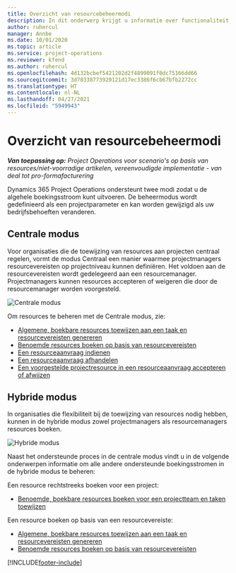 ```yaml
---
title: Overzicht van resourcebeheermodi
description: In dit onderwerp krijgt u informatie over functionaliteit voor resourcebeheer in Dynamics 365 Project Operations.
author: ruhercul
manager: Annbe
ms.date: 10/01/2020
ms.topic: article
ms.service: project-operations
ms.reviewer: kfend
ms.author: ruhercul
ms.openlocfilehash: 4d132bcbef5421202d2f4899091f0dc75166dd66
ms.sourcegitcommit: 3d78338773929121d17ec3386f6cb67bfb2272cc
ms.translationtype: HT
ms.contentlocale: nl-NL
ms.lasthandoff: 04/27/2021
ms.locfileid: "5949943"
---
```

# <a name="resource-management-modes-overview"></a>Overzicht van resourcebeheermodi

_**Van toepassing op:** Project Operations voor scenario's op basis van resources/niet-voorradige artikelen, vereenvoudigde implementatie - van deal tot pro-formafacturering_


Dynamics 365 Project Operations ondersteunt twee modi zodat u de algehele boekingsstroom kunt uitvoeren. De beheermodus wordt gedefinieerd als een projectparameter en kan worden gewijzigd als uw bedrijfsbehoeften veranderen.    

## <a name="central-mode"></a>Centrale modus
Voor organisaties die de toewijzing van resources aan projecten centraal regelen, vormt de modus Centraal een manier waarmee projectmanagers resourcevereisten op projectniveau kunnen definiëren. Het voldoen aan de resourcevereisten wordt gedelegeerd aan een resourcemanager. Projectmanagers kunnen resources accepteren of weigeren die door de resourcemanager worden voorgesteld.

![Centrale modus](./media/resource-management-central.png)

Om resources te beheren met de Centrale modus, zie:

- [Algemene, boekbare resources toewijzen aan een taak en resourcevereisten genereren](/dynamics365/project-service/assign-generic-bookable-resource)
- [Benoemde resources boeken op basis van resourcevereisten](/dynamics365/project-service/book-named-resource)
- [Een resourceaanvraag indienen](/dynamics365/project-service/submit-resource-request)
- [Een resourceaanvraag afhandelen](/dynamics365/project-service/resource-management-fulfill-requests)
- [Een voorgestelde projectresource in een resourceaanvraag accepteren of afwijzen](/dynamics365/project-service/accept-reject-proposed-resource)

## <a name="hybrid-mode"></a>Hybride modus
In organisaties die flexibiliteit bij de toewijzing van resources nodig hebben, kunnen in de hybride modus zowel projectmanagers als resourcemanagers resources boeken.

![Hybride modus](./media/resource-management-hybrid.png)

Naast het ondersteunde proces in de centrale modus vindt u in de volgende onderwerpen informatie om alle andere ondersteunde boekingsstromen in de hybride modus te beheren:

Een resource rechtstreeks boeken voor een project:
- [Benoemde, boekbare resources boeken voor een projectteam en taken toewijzen](/dynamics365/project-service/assign-named-bookable-resource)

Een resource boeken op basis van een resourcevereiste:
- [Algemene, boekbare resources toewijzen aan een taak en resourcevereisten genereren](/dynamics365/project-service/assign-generic-bookable-resource)
- [Benoemde resources boeken op basis van resourcevereisten](/dynamics365/project-service/book-named-resource)


[!INCLUDE[footer-include](../includes/footer-banner.md)]